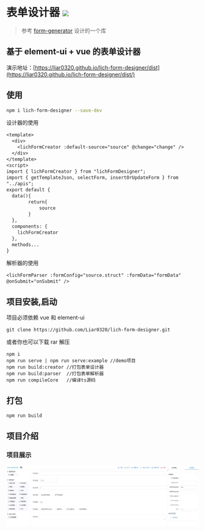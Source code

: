 # 表单设计器 ![](https://img.shields.io/badge/npm-1.0.0-blue)

> 参考 [form-generator](https://github.com/JakHuang/form-generator) 设计的一个库

## 基于 element-ui + vue 的表单设计器

演示地址：[https://liar0320.github.io/lich-form-designer/dist](https://liar0320.github.io/lich-form-designer/dist/)

## 使用

```bash
npm i lich-form-designer --save-dev
```

设计器的使用

```vue
<template>
  <div>
    <lichFormCreator :default-source="source" @change="change" />
  </div>
</template>
<script>
import { lichFormCreator } from "lichFormDesigner";
import { getTemplateJson, selectForm, insertOrUpdateForm } from "../apis";
export default {
  data(){
        return{
            source
        }
  },
  components: {
    lichFormCreator
  },
  methods...
}
```

解析器的使用

```vue
<lichFormParser :formConfig="source.struct" :formData="formData" @onSubmit="onSubmit" />
```

## 项目安装,启动

项目必须依赖 vue 和 element-ui

```
git clone https://github.com/Liar0320/lich-form-designer.git
```

或者你也可以下载 rar 解压

```
npm i
npm run serve | npm run serve:example //demo项目
npm run build:creator //打包表单设计器
npm run build:parser  //打包表单解析器
npm run compileCore   //编译ts源码
```

## 打包

```bash
npm run build
```

## 项目介绍

### 项目展示

![首页](./home.jpg)
